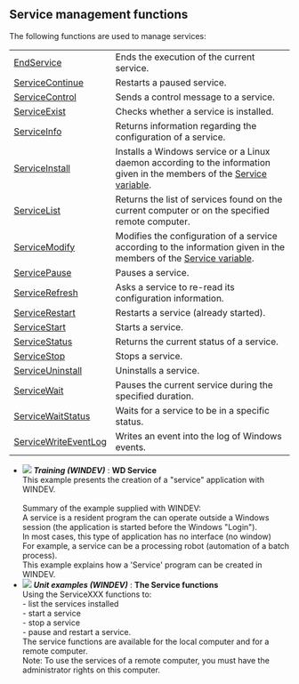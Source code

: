 


## Service management functions
			



<a name="NOTE1"></a>
<a name="NOTE1_1"></a>
The following functions are used to manage services:



|   |   |
| --- | --- |
| [EndService](../WDLang1/1000018711.md) | Ends the execution of the current service. |
| [ServiceContinue](../WDLang1/1000017105.md) | Restarts a paused service. |
| [ServiceControl](../WDLang1/1000017108.md) | Sends a control message to a service. |
| [ServiceExist](../WDLang1/1000018936.md) | Checks whether a service is installed. |
| [ServiceInfo](../WDLang1/1000017103.md) | Returns information regarding the configuration of a service. |
| [ServiceInstall](../WDLang1/1000017099.md) | Installs a Windows service or a Linux daemon according to the information given in the members of the [Service variable](../WDLang1/1000017118.md). |
| [ServiceList](../WDLang1/1000017104.md) | Returns the list of services found on the current computer or on the specified remote computer. |
| [ServiceModify](../WDLang1/1000017100.md) | Modifies the configuration of a service according to the information given in the members of the [Service variable](../WDLang1/1000017118.md). |
| [ServicePause](../WDLang1/1000017109.md) | Pauses a service. |
| [ServiceRefresh](../WDLang1/1000017107.md) | Asks a service to re-read its configuration information. |
| [ServiceRestart](../WDLang1/1000017112.md) | Restarts a service (already started). |
| [ServiceStart](../WDLang1/1000017110.md) | Starts a service. |
| [ServiceStatus](../WDLang1/1000017102.md) | Returns the current status of a service. |
| [ServiceStop](../WDLang1/1000017111.md) | Stops a service. |
| [ServiceUninstall](../WDLang1/1000017098.md) | Uninstalls a service. |
| [ServiceWait](../WDLang1/1000018712.md) | Pauses the current service during the specified duration. |
| [ServiceWaitStatus](../WDLang1/1000017101.md) | Waits for a service to be in a specific status. |
| [ServiceWriteEventLog](../WDLang1/1000018807.md) | Writes an event into the log of Windows events. |






- ![](https://doc.pcsoft.fr/en-US/images/image.awp?langid=3&name=WDService.gif) ***Training (WINDEV)*** : **WD Service** <br>This example presents the creation of a "service" application with WINDEV.<br><br>Summary of the example supplied with WINDEV:	<br>A service is a resident program the can operate outside a Windows session (the application is started before the Windows "Login").<br>In most cases, this type of application has no interface (no window)<br>For example, a service can be a processing robot (automation of a batch process).<br>This example explains how a 'Service' program can be created in WINDEV.
- ![](https://doc.pcsoft.fr/en-US/images/image.awp?langid=3&name=TheServicefunctions.gif) ***Unit examples (WINDEV)*** : **The Service functions** <br>Using the ServiceXXX functions to: <br>- list the services installed<br>- start a service<br>- stop a service<br>- pause and restart a service.<br>The service functions are available for the local computer and for a remote computer.<br>Note: To use the services of a remote computer, you must have the administrator rights on this computer.


